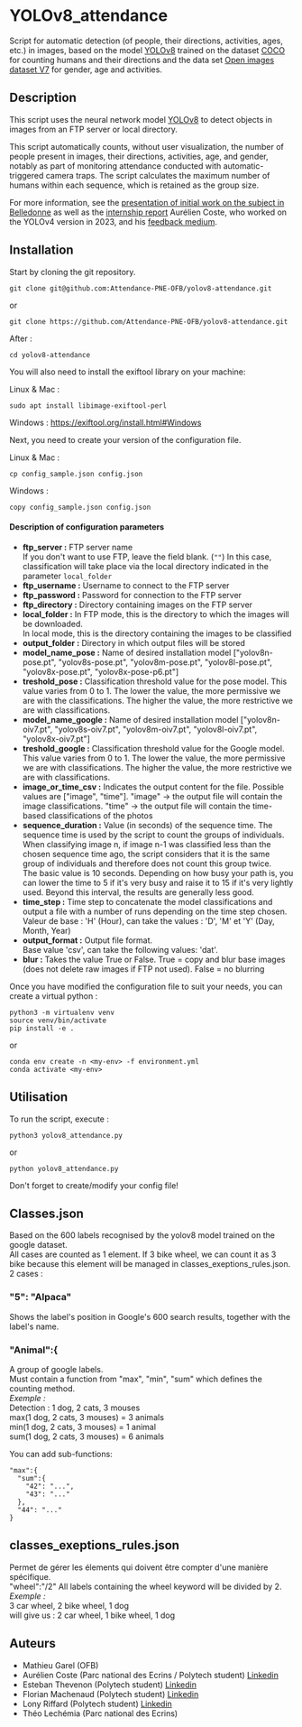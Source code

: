 # YOLOv8_attendance

Script for automatic detection (of people, their directions, activities, ages, etc.) in images, based on the model [YOLOv8](https://docs.ultralytics.com/fr/models/yolov8/)  trained on the dataset [COCO](https://cocodataset.org/#home) for counting humans and their directions and the data set [Open images dataset V7](https://storage.googleapis.com/openimages/web/index.html) for gender, age and activities.

## Description

This script uses the neural network model [YOLOv8](https://docs.ultralytics.com/fr/models/yolov8/) to detect objects in images from an FTP server or local directory.

This script automatically counts, without user visualization, the number of people present in images, their directions, activities, age, and gender, notably as part of monitoring attendance conducted with automatic-triggered camera traps. The script calculates the maximum number of humans within each sequence, which is retained as the group size.

For more information, see the [presentation of initial work on the subject in Belledonne](https://hal.science/hal-04315119v1) as well as the [internship report](https://data.ecrins-parcnational.fr/documents/stages/2023-09-rapport-stage-Aurelien-Coste-photos-IA-frequentation.pdf) Aurélien Coste, who worked on the YOLOv4 version in 2023, and his [feedback medium](https://data.ecrins-parcnational.fr/documents/stages/2023-09-restitution-stage-Aurelien-Coste-photos-IA-frequentation.pdf).

## Installation

Start by cloning the git repository.

```
git clone git@github.com:Attendance-PNE-OFB/yolov8-attendance.git
```
or
```
git clone https://github.com/Attendance-PNE-OFB/yolov8-attendance.git
```
After : 
```
cd yolov8-attendance
```

You will also need to install the exiftool library on your machine: 

Linux & Mac :
```
sudo apt install libimage-exiftool-perl
```
Windows :
https://exiftool.org/install.html#Windows

Next, you need to create your version of the configuration file.

Linux & Mac :
```
cp config_sample.json config.json
```
Windows :
```
copy config_sample.json config.json
```

#### Description of configuration parameters

- **ftp_server :** FTP server name  
  If you don't want to use FTP, leave the field blank. (`""`) 
  In this case, classification will take place via the local directory indicated in the parameter `local_folder`  
- **ftp_username :** Username to connect to the FTP server  
- **ftp_password :** Password for connection to the FTP server    
- **ftp_directory :** Directory containing images on the FTP server     
- **local_folder :** In FTP mode, this is the directory to which the images will be downloaded.   
  In local mode, this is the directory containing the images to be classified  
- **output_folder :** Directory in which output files will be stored  
- **model_name_pose :** Name of desired installation model ["yolov8n-pose.pt", "yolov8s-pose.pt", "yolov8m-pose.pt", "yolov8l-pose.pt", "yolov8x-pose.pt", "yolov8x-pose-p6.pt"]  
- **treshold_pose :** Classification threshold value for the pose model. This value varies from 0 to 1. The lower the value, the more permissive we are with the classifications. The higher the value, the more restrictive we are with classifications.  
- **model_name_google :** Name of desired installation model ["yolov8n-oiv7.pt", "yolov8s-oiv7.pt", "yolov8m-oiv7.pt", "yolov8l-oiv7.pt", "yolov8x-oiv7.pt"]
- **treshold_google :** Classification threshold value for the Google model. This value varies from 0 to 1. The lower the value, the more permissive we are with classifications. The higher the value, the more restrictive we are with classifications.  
- **image_or_time_csv :** Indicates the output content for the file. Possible values are ["image", "time"]. "image" -> the output file will contain the image classifications. "time" -> the output file will contain the time-based classifications of the photos    
- **sequence_duration :** Value (in seconds) of the sequence time. The sequence time is used by the script to count the groups of individuals. When classifying image n, if image n-1 was classified less than the chosen sequence time ago, the script considers that it is the same group of individuals and therefore does not count this group twice.    
  The basic value is 10 seconds. Depending on how busy your path is, you can lower the time to 5 if it's very busy and raise it to 15 if it's very lightly used. Beyond this interval, the results are generally less good.    
- **time_step :** Time step to concatenate the model classifications and output a file with a number of runs depending on the time step chosen.  
  Valeur de base : 'H' (Hour), can take the values : 'D', 'M' et 'Y'  (Day, Month, Year)  
- **output_format :** Output file format.    
  Base value 'csv', can take the following values: 'dat'.  
- **blur :** Takes the value True or False. True = copy and blur base images (does not delete raw images if FTP not used). False = no blurring  

Once you have modified the configuration file to suit your needs, you can create a virtual python :  

```
python3 -m virtualenv venv
source venv/bin/activate
pip install -e .
```
or  
```
conda env create -n <my-env> -f environment.yml
conda activate <my-env>
```

## Utilisation

To run the script, execute :

```
python3 yolov8_attendance.py
```
or
```
python yolov8_attendance.py
```

Don't forget to create/modify your config file!

## Classes.json
Based on the 600 labels recognised by the yolov8 model trained on the google dataset.    
All cases are counted as 1 element. If 3 bike wheel, we can count it as 3 bike because this element will be managed in classes_exeptions_rules.json.    
2 cases :  
### "5": "Alpaca" 
Shows the label's position in Google's 600 search results, together with the label's name.   
### "Animal":{ 
A group of google labels.    
Must contain a function from "max", "min", "sum" which defines the counting method.    
_Exemple :_  
Detection : 1 dog, 2 cats, 3 mouses  
max(1 dog, 2 cats, 3 mouses) = 3 animals  
min(1 dog, 2 cats, 3 mouses) = 1 animal  
sum(1 dog, 2 cats, 3 mouses) = 6 animals  

You can add sub-functions: 
```
"max":{
  "sum":{
    "42": "...",
    "43": "..."
  },
  "44": "..."
}
```

## classes_exeptions_rules.json
Permet de gérer les élements qui doivent être compter d'une manière spécifique.  
"wheel":"/2" All labels containing the wheel keyword will be divided by 2.  
_Exemple :_  
3 car wheel, 2 bike wheel, 1 dog  
will give us : 2 car wheel, 1 bike wheel, 1 dog  

## Auteurs

* Mathieu Garel (OFB)
* Aurélien Coste (Parc national des Ecrins /  Polytech student) [Linkedin](https://www.linkedin.com/in/aur%C3%A9lien-coste-a30155254/)
* Esteban Thevenon (Polytech student) [Linkedin](https://www.linkedin.com/in/esteban-thevenon-97958a1b7/)
* Florian Machenaud (Polytech student) [Linkedin](https://www.linkedin.com/in/florian-machenaud/)
* Lony Riffard (Polytech student) [Linkedin](https://www.linkedin.com/in/lony-riffard-99715b201/)
* Théo Lechémia (Parc national des Ecrins)
